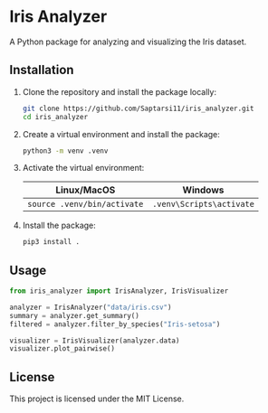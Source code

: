# Iris Analyzer

A Python package for analyzing and visualizing the Iris dataset.

## Installation

1. Clone the repository and install the package locally:

    ```bash
    git clone https://github.com/Saptarsi11/iris_analyzer.git
    cd iris_analyzer
    ```

2. Create a virtual environment and install the package:

    ```bash
    python3 -m venv .venv
    ```

3. Activate the virtual environment:

    | Linux/MacOS                 | Windows                  |
    | --------------------------- | ------------------------ |
    | `source .venv/bin/activate` | `.venv\Scripts\activate` |

4. Install the package:

    ```bash
    pip3 install .
    ```


## Usage

```python
from iris_analyzer import IrisAnalyzer, IrisVisualizer

analyzer = IrisAnalyzer("data/iris.csv")
summary = analyzer.get_summary()
filtered = analyzer.filter_by_species("Iris-setosa")

visualizer = IrisVisualizer(analyzer.data)
visualizer.plot_pairwise()
```

## License

This project is licensed under the MIT License.
